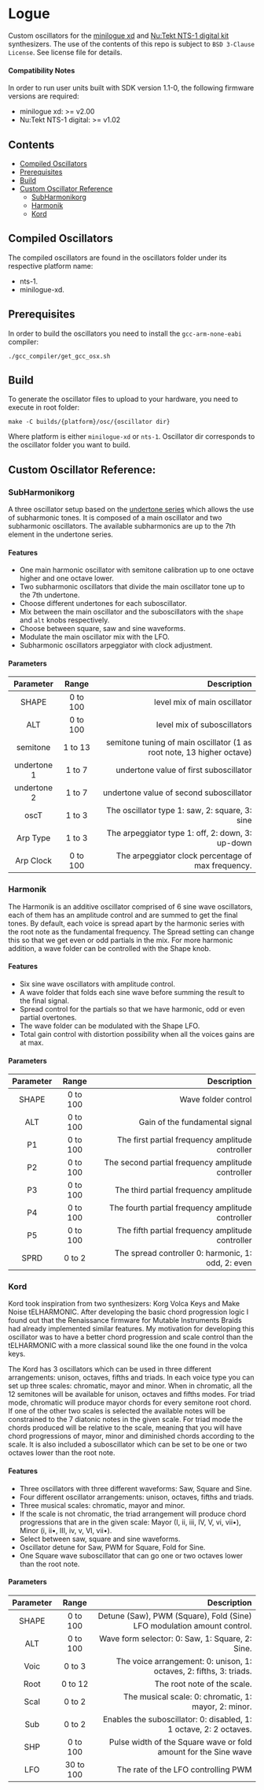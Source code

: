 # Logue 

Custom oscillators for the [minilogue xd](https://www.korg.com/products/synthesizers/minilogue_xd) and [Nu:Tekt NTS-1 digital kit](https://www.korg.com/products/dj/nts_1) synthesizers.
The use of the contents of this repo is subject to `BSD 3-Clause License`. See license file for details.

#### Compatibility Notes

In order to run user units built with SDK version 1.1-0, the following firmware versions are required:
* minilogue xd: >= v2.00
* Nu:Tekt NTS-1 digital: >= v1.02

## Contents
- [Compiled Oscillators](#compiled-oscillators)
- [Prerequisites](#prerequisites)
- [Build](#build)
- [Custom Oscillator Reference](#custom-oscillator-reference)
    - [SubHarmonikorg](#subharmonikorg)
    - [Harmonik](#harmonik)
    - [Kord](#kord)

## Compiled Oscillators

The compiled oscillators are found in the oscillators folder under its respective platform name:
- nts-1.
- minilogue-xd.

## Prerequisites

In order to build the oscillators you need to install the `gcc-arm-none-eabi` compiler:
```
./gcc_compiler/get_gcc_osx.sh
```

## Build

To generate the oscillator files to upload to your hardware, you need to execute in root folder:
```
make -C builds/{platform}/osc/{oscillator dir}
```
Where platform is either `minilogue-xd` or `nts-1`. Oscillator dir corresponds to the oscillator folder you want to build.

## Custom Oscillator Reference:

### SubHarmonikorg

A three oscillator setup based on the [undertone series](https://en.wikipedia.org/wiki/Undertone_series) which allows the use of subharmonic tones. 
It is composed of a main oscillator and two subharmonic oscillators. The available subharmonics are up to the 7th element in the undertone series.

#### Features

- One main harmonic oscillator with semitone calibration up to one octave higher and one octave lower.
- Two subharmonic oscillators that divide the main oscillator tone up to the 7th undertone.
- Choose different undertones for each suboscillator.
- Mix between the main oscillator and the suboscillators with the `shape` and `alt` knobs respectively.
- Choose between square, saw and sine waveforms.
- Modulate the main oscillator mix with the LFO.
- Subharmonic oscillators arpeggiator with clock adjustment.

 #### Parameters
 
| Parameter      | Range        | Description                                                            |
| :------------: | :----------: | ---------------------------------------------------------------------: |
| SHAPE          | 0 to 100     |level mix of main oscillator                                            |
| ALT            | 0 to 100     |level mix of suboscillators                                             |
| semitone       | 1 to 13      |semitone tuning of main oscillator (1 as root note, 13 higher octave)   |
| undertone 1    | 1 to 7       |undertone value of first suboscillator                                  |
| undertone 2    | 1 to 7       |undertone value of second suboscillator                                 |
| oscT           | 1 to  3      |The oscillator type 1: saw, 2: square, 3: sine                          |
| Arp Type       | 1 to  3      |The arpeggiator type 1: off, 2: down, 3: up-down                        |
| Arp Clock      | 0 to  100    |The arpeggiator clock percentage of max frequency.                      |

### Harmonik

The Harmonik is an additive oscillator comprised of 6 sine wave oscillators, each of them has an amplitude control and are summed to get the final tones.
By default, each voice is spread apart by the harmonic series with the root note as the fundamental frequency. The Spread setting can change this so that we get even or odd partials in the mix. 
For more harmonic addition, a wave folder can be controlled with the Shape knob.   

#### Features

- Six sine wave oscillators with amplitude control.
- A wave folder that folds each sine wave before summing the result to the final signal.
- Spread control for the partials so that we have harmonic, odd or even partial overtones.
- The wave folder can be modulated with the Shape LFO.
- Total gain control with distortion possibility when all the voices gains are at max.

 #### Parameters
 
| Parameter      | Range        | Description                                      |
| :------------: | :----------: | -----------------------------------------------: |
| SHAPE          | 0 to 100     |Wave folder control                               |
| ALT            | 0 to 100     |Gain of the fundamental signal                    |
| P1             | 0 to 100     |The first partial frequency amplitude controller  |
| P2             | 0 to 100     |The second partial frequency amplitude controller |
| P3             | 0 to 100     |The third partial frequency amplitude             |
| P4             | 0 to 100     |The fourth partial frequency amplitude controller |
| P5             | 0 to 100     |The fifth partial frequency amplitude controller  |
| SPRD           | 0 to 2       |The spread controller 0: harmonic, 1: odd, 2: even|

### Kord

Kord took inspiration from two synthesizers: Korg Volca Keys and Make Noise tELHARMONIC. After developing the basic chord progression logic I found out that the Renaissance firmware for Mutable Instruments Braids had already implemented similar features. 
My motivation for developing this oscillator was to have a better chord progression and scale control than the tELHARMONIC with a more classical sound like the one found in the volca keys.

The Kord has 3 oscillators which can be used in three different arrangements: unison, octaves, fifths and triads. In each voice type you can set up three scales: chromatic, mayor and minor. When in chromatic, all the 12 semitones will be available for unison, octaves and fifths modes. For triad mode, chromatic will produce mayor chords for every semitone root chord. If one of the other two scales is selected the available notes will be constrained to the 7 diatonic notes in the given scale. For triad mode the chords produced will be relative to the scale, meaning that you will have chord progressions of mayor, minor and diminished chords according to the scale. It is also included a suboscillator which can be set to be one or two octaves lower than the root note.


#### Features

- Three oscillators with three different waveforms: Saw, Square and Sine.
- Four different oscillator arrangements: unison, octaves, fifths and triads.
- Three musical scales: chromatic, mayor and minor.
- If the scale is not chromatic, the triad arrangement will produce chord progressions that are in the given scale: Mayor (I, ii, iii, IV, V, vi, vii•), Minor (i, ii•, III, iv, v, VI, vii•). 
- Select between saw, square and sine waveforms.
- Oscillator detune for Saw, PWM for Square, Fold for Sine.
- One Square wave suboscillator that can go one or two octaves lower than the root note.

#### Parameters

| Parameter      | Range        | Description                                                            |
| :------------: | :----------: | ---------------------------------------------------------------------: |
| SHAPE          | 0 to 100     |Detune (Saw), PWM (Square), Fold (Sine) LFO modulation amount control.  |
| ALT            | 0 to 100     |Wave form selector: 0: Saw, 1: Square, 2: Sine.                         |
| Voic           | 0 to 3       |The voice arrangement: 0: unison, 1: octaves, 2: fifths, 3: triads.     |
| Root           | 0 to 12      |The root note of the scale.                                             |
| Scal           | 0 to 2       |The musical scale: 0: chromatic, 1: mayor, 2: minor.                    |
| Sub            | 0 to 2       |Enables the suboscillator: 0: disabled, 1: 1 octave, 2: 2 octaves.      |
| SHP            | 0 to 100     |Pulse width of the Square wave or fold amount for the Sine wave         |
| LFO            | 30 to 100    |The rate of the LFO controlling PWM                                     |